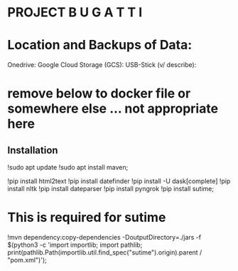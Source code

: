 # PROJECT B U G A T T I

# Location and Backups of Data:
Onedrive:
Google Cloud Storage (GCS):
USB-Stick (v/ describe):

# 


# remove below to docker file or somewhere else ... not appropriate here
## Installation

!sudo apt update
!sudo apt install maven;

!pip install html2text
!pip install datefinder
!pip install -U dask[complete]
!pip install nltk
!pip install dateparser
!pip install pyngrok
!pip install sutime;

# This is required for sutime
!mvn dependency:copy-dependencies -DoutputDirectory=./jars -f $(python3 -c 'import importlib; import pathlib; print(pathlib.Path(importlib.util.find_spec("sutime").origin).parent / "pom.xml")');
